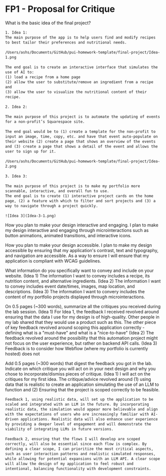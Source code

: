 # FP1 - Proposal for Critique

What is the basic idea of the final project?

    1. Idea 1:
    The main purpose of the app is to help users find and modify recipes to best tailor their preferences and nutritional needs.

    /Users/ashs/Documents/GitHub/pui-homework-template/final-project/Idea-1.png

    The end goal is to create an interactive interface that simulates the use of AI to:
    (1) load a recipe from a home page 
    (2) allow the user to substitute/remove an ingredient from a recipe and 
    (3) allow the user to visualize the nutritional content of their recipe. 

    2. Idea 2:

    The main purpose of this project is to automate the updating of events for a non-profit’s Squarespace site. 

    The end goal would be to (1) create a template for the non-profit to input an image, time, copy, etc. and have that event auto-populate on their website (2) create a page that shows an overview of the events and (3) create a page that shows a detail of the event and allows the user to sign up for it. 

    /Users/ashs/Documents/GitHub/pui-homework-template/final-project/Idea-2.png

    3. Idea 3:

    The main purpose of this project is to make my portfolio more scannable, interactive, and overall fun to use. 
    The end goal is to create (1) interactive project cards on the home page, (2) a feature with which to filter and sort projects and (3) a way to navigate through a project quickly. 

    ![Idea 3](Idea-3-1.png)

How you plan to make your design interactive and engaging.
    I plan to make my design interactive and engaging through microinteractions such as button animations, animated transitions, and interactive icons. 

How you plan to make your design accessible.
    I plan to make my design accessible by ensuring that my application's contrast, text and typography, and navigation are accessible. As a way to ensure I will ensure that my application is compliant with WCAG guidelines. 

What information do you specifically want to convey and include on your website.
    (Idea 1) The information I want to convey includes a recipe, its nutrition content, and alternative ingredients. 
    (Idea 2) The information I want to convey includes event date/times, images, map location, and descriptions. 
    (Idea 3) The information I want to convery includes the content of my portfolio projects displayed through microinteractions. 

On 0.5 pages (~300 words), summarize all the critiques you received during the lab session. 
    (Idea 1) For Idea 1, the feedback I received revolved around ensuring that the data I use for my design is of high-quality. Other people in my lab shared that they would use a product such as this. The other piece of key feedback revolved around scoping this application correctly - defining what is a "must-have" and what is a "nice-to-have"
    (Idea 2) The feedback revolved around the possibility that this automation project might not focus on the user experience, but rather on backend API calls. 
    (Idea 3) Feedback is to consider how Webflow (where my portfolio is currently hosted) does not 


Add 0.5 pages (~300 words) that digest the feedback you got in the lab. Indicate on which critique you will act on in your next design and why you chose to incorporate/dismiss pieces of critique.
    (Idea 1) I will act on the critiques for my first idea. The critique/advice revolved around (1) using data that is realistic to create an application simulating the use of an LLM to function and (2) Ensuring that the project is scoped correctly to be feasible. 

    Feedback 1, using realistic data, will set up the application to be scaled and integrated with an LLM in the future. By incorporating realistic data, the simulation would appear more believable and align with the expectations of users who are increasingly familiar with AI-driven applications. Realistic data will also enhance user experience by providing a deeper level of engagement and will demonstrate the viability of integrating LLMs in future versions. 

    Feedback 2, ensuring that the flows I will develop are scoped correctly, will also be essential since each flow is complex. By defining a clear scope, I can prioritize the most critical aspects, such as user interaction patterns and realistic simulated responses, while allowing for potential expansions with an LLM API. A clear scope will allow the design of my application to feel robust and intentional, balancing functionality with development constraints.